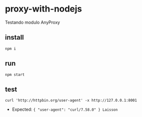 # proxy-with-nodejs
Testando modulo AnyProxy

## install
`npm i`

## run
`npm start`

## test
`curl 'http://httpbin.org/user-agent' -x http://127.0.0.1:8001`
 - Expected:
`{
  "user-agent": "curl/7.58.0"
}
Laisson`
